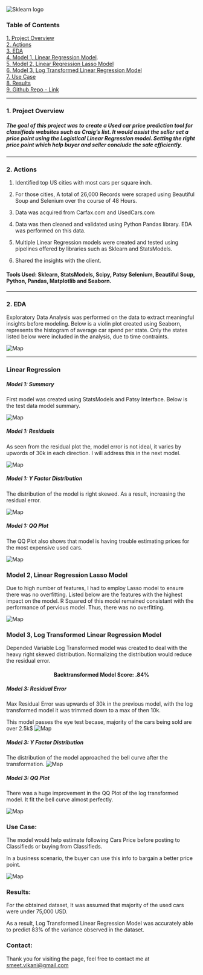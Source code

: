 ![Sklearn logo](http://scikit-learn.org/stable/_static/scikit-learn-logo-small.png)

### Table of Contents
[1. Project Overview](#section-a)  
[2. Actions](#section-b)  
[3. EDA](#section-b2)  
[4. Model 1, Linear Regression Model](#section-c).    
[5. Model 2, Linear Regression Lasso Model](#section-c2)   
[6. Model 3, Log Transformed Linear Regression Model](#section-c3)  
[7. Use Case](#section-e)  
[8. Results](#section-end)  
[9. Github Repo - Link](https://github.com/smeetvikani/Used-Car-Price-Predictor-Model)


---

### <a name="section-a"></a>1.  Project Overview
##### The goal of this project was to create a Used car price prediction tool for classifieds websites such as Craig’s list. It would assist the seller set a price point using the Logistical Linear Regression model. Setting the right price point which help buyer and seller conclude the sale efficiently. 
---

### <a name="section-b"></a>2.  Actions



1. Identified top US cities with most cars per square inch. 

2. For those cities, A total of 26,000 Records were scraped using Beautiful Soup and Selenium over the course of 48 Hours. 

3. Data was acquired from Carfax.com and UsedCars.com

4. Data was then cleaned and validated using Python Pandas library. EDA was performed on this data. 

5. Multiple Linear Regression models were created and tested using pipelines offered by libraries such as Sklearn and StatsModels.  

6. Shared the insights with the client. 


#### Tools Used: Sklearn, StatsModels, Scipy, Patsy Selenium, Beautiful Soup, Python, Pandas, Matplotlib and Seaborn.

---
### <a name="section-b2"></a>2.  EDA
Exploratory Data Analysis was performed on the data to extract meaningful insights before modeling. 
Below is a violin plot created using Seaborn, represents the histogram of average car spend per state. Only the states listed below were included in the analysis, due to time contraints. 

![Map](images/img1_violinplots.jpeg)


---
### <a name="section-c"></a> Linear Regression

##### Model 1: Summary

First model was created using StatsModels and Patsy Interface. Below is the test data model summary. 

![Map](images/model2.png)

##### Model 1: Residuals
As seen from the residual plot the, model error is not ideal, it varies by upwords of 30k in each direction. I will address this in the next model. 

![Map](images/img2_residualError.jpeg)

##### Model 1: Y Factor Distribution
The distribution of the model is right skewed. As a result, increasing the residual error. 

![Map](images/img3_hist1.jpeg)

##### Model 1: QQ Plot
The QQ Plot also shows that model is having trouble estimating prices for the most expensive used cars. 

![Map](images/img6_QQ1.jpeg)

### <a name="section-c2"></a> Model 2, Linear Regression Lasso Model

Due to high number of features, I had to employ Lasso model to ensure there was no overfitting. Listed below are the features with the highest impact on the model. 
R Squared of this model remained consistant with the performance of pervious model. Thus, there was no overfitting.  

![Map](images/img4a_coef_lasso.png)


### <a name="section-c3"></a> Model 3, Log Transformed Linear Regression Model

Depended Variable Log Transformed model was created to deal with the heavy right skewed distribution. Normalizing the distribution would reduce the residual error. 

#### <center>Backtransformed Model Score: .84%</center>

##### Model 3: Residual Error
Max Residual Error was upwards of 30k in the previous model, with the log transformed model it was trimmed down to a max of then 10k. 

This model passes the eye test becase, majority of the cars being sold are over 2.5k$
![Map](images/img8_ResidPretransformed.jpeg)


##### Model 3: Y Factor Distribution
The distribution of the model approached the bell curve after the transformation. 
![Map](images/img7_hist_transformed.jpeg)

##### Model 3: QQ Plot
There was a huge improvement in the QQ Plot of the log transformed model. It fit the bell curve almost perfectly. 

![Map](images/img9_qq2_transformed.jpeg)

### <a name="section-e"></a> Use Case: 
The model would help estimate following Cars Price before posting to Classifieds or buying from Classifieds.

In a business scenario, the buyer can use this info to bargain a better price point. 

![Map](images/img10_use_case.png)


### <a name="section-end"></a> Results:

For the obtained dataset, It was assumed that majority of the used cars were under 75,000 USD. 

As a result, Log Transformed Linear Regression Model was accurately able to predict 83% of the variance observed in the dataset. 


### <a name="section-end"></a> Contact:
Thank you for visiting the page, feel free to contact me at smeet.vikani@gmail.com
